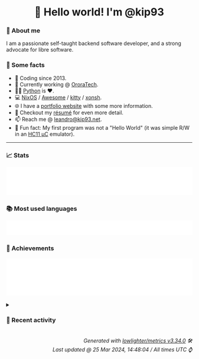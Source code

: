 <!-- README template, populated using this action:
     https://github.com/kip93/kip93/blob/main/.github/workflows/readme.yml. -->

<h1 align="center">👋 Hello world! I'm @kip93</h1> <!-- LOGIN => username -->

### 👤 About me

I am a passionate self-taught backend software developer, and a strong advocate for libre software.


### 💬 Some facts

* 📅 Coding since 2013.
* 💼 Currently working @ [OroraTech](https://ororatech.com/).
* 👨‍💻 [Python](https://github.com/search?q=user%3Akip93&l=python) is ❤️. <!-- LOGIN => username -->
* 💻 [NixOS](https://github.com/NixOS/) /
     [Awesome](https://github.com/awesomeWM/) /
     [kitty](https://github.com/kovidgoyal/kitty/) /
     [xonsh](https://github.com/xonsh/).
* 🌐 I have a [portfolio website](https://kip93.net/) with some more information.
* 📝 Checkout my [résumé](https://kip93.net/resume/) for even more detail.
* 📫 Reach me @ [leandro@kip93.net](mailto:leandro@kip93.net).
* 🎲 Fun fact: My first program was not a "Hello World" (it was simple R/W in an [HC11 µC](https://en.wikipedia.org/wiki/68HC11) emulator).


-----------------------------------------------------------------------------------------------------------------------


### 📈 Stats

![](./stats.svg)


### 📚 Most used languages <!-- by percentage, in decreasing order -->

![](./languages.svg)


### 🏅 Achievements

![](./achievements.svg)


<details> <!-- Last activity -->
<!-- Almost verbatim copy of https://github.com/lowlighter/metrics/blob/latest/source/templates/markdown/partials/activity.ejs, but restructured to be foldable. -->
<summary><h3>📰 Recent activity</h3></summary>

* ➡️ Pushed 1 commit in [kip93/cp437-tools](https://github.com/kip93/cp437-tools) on branch `main`
  * [#5d7458f](https://github.com/kip93/cp437-tools/commit/5d7458f) More lint
  * *On 24 Mar 2024, 20:10:53*
* ➡️ Pushed 4 commits in [kip93/cp437-tools](https://github.com/kip93/cp437-tools) on branch `main`
  * [#227526c](https://github.com/kip93/cp437-tools/commit/227526c) Release 0.3.3
  * [#d877af5](https://github.com/kip93/cp437-tools/commit/d877af5) Add new command
  * [#83c9c24](https://github.com/kip93/cp437-tools/commit/83c9c24) Change help text format
  * [#3a9aac2](https://github.com/kip93/cp437-tools/commit/3a9aac2) Lint
  * *On 24 Mar 2024, 19:56:41*
* ⏺️ Created new tag v0.3.3 in [kip93/cp437-tools](https://github.com/kip93/cp437-tools)
  * *On 24 Mar 2024, 19:56:35*
* ➡️ Pushed 1 commit in [kip93/cp437-tools](https://github.com/kip93/cp437-tools) on branch `main`
  * [#093bd9b](https://github.com/kip93/cp437-tools/commit/093bd9b) Link to large image
  * *On 24 Mar 2024, 18:21:32*
</details>


<h6 align="right"><em>
    Generated with <a href="https://github.com/lowlighter/metrics/tree/latest/">lowlighter/metrics v3.34.0</a> 🛠️<br> <!-- VERSION => MAJOR.minor.patch -->
    Last updated @ 25 Mar 2024, 14:48:04 / All times UTC ⌚ <!-- meta.generated => DD/MM/YYYY, hh:mm -->
</em></h6>
